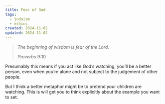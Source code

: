 ```yaml
---
title: Fear of God
tags:
  - judaism
  - ethics
created: 2024-11-02
updated: 2024-11-02
---
```

> *The beginning of wisdom is fear of the Lord.*
> 
> *Proverbs* 9:10

Presumably this means if you act like God’s watching, you’ll be a better person, even when you’re alone and not subject to the judgement of other people.

But I think a better metaphor might be to pretend your children are watching. This is will get you to think explicitly about the example you want to set.